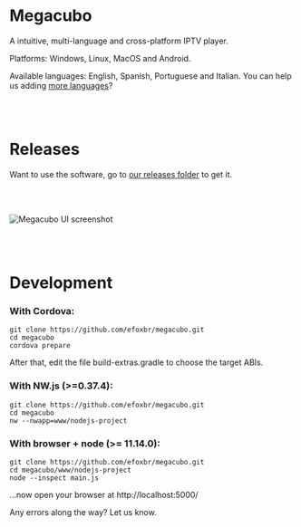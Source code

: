 # Megacubo
A intuitive, multi-language and cross-platform IPTV player.

Platforms: Windows, Linux, MacOS and Android.

Available languages: English, Spanish, Portuguese and Italian. You can help us adding [more languages](https://github.com/efoxbr/megacubo/tree/master/www/nodejs-project/lang)?

<br/><br/>

# Releases
Want to use the software, go to [our releases folder](https://github.com/efoxbr/megacubo/releases) to get it.

<br/><br/>

![Megacubo UI screenshot](https://megacubo.tv/files/screenshot-en.jpg) 

<br/><br/>

# Development

### With Cordova:
```
git clone https://github.com/efoxbr/megacubo.git
cd megacubo
cordova prepare
```
After that, edit the file build-extras.gradle to choose the target ABIs.

### With NW.js (>=0.37.4):
```
git clone https://github.com/efoxbr/megacubo.git
cd megacubo
nw --nwapp=www/nodejs-project
```

### With browser + node (>= 11.14.0):
```
git clone https://github.com/efoxbr/megacubo.git
cd megacubo/www/nodejs-project
node --inspect main.js
```
...now open your browser at http://localhost:5000/

Any errors along the way? Let us know.
